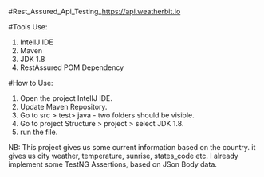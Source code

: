 #Rest_Assured_Api_Testing_https://api.weatherbit.io

#Tools Use:
1. IntelIJ IDE
2. Maven
3. JDK 1.8
4. RestAssured POM Dependency

#How to Use:
1. Open the project IntelIJ IDE.
2. Update Maven Repository.
3. Go to src > test> java - two folders should be visible.
4. Go to project Structure > project > select JDK 1.8.
5. run the file.

NB: This project gives us some current information based on the country. it gives us city weather, temperature, sunrise, states_code etc.
I already implement some TestNG Assertions, based on JSon Body data.